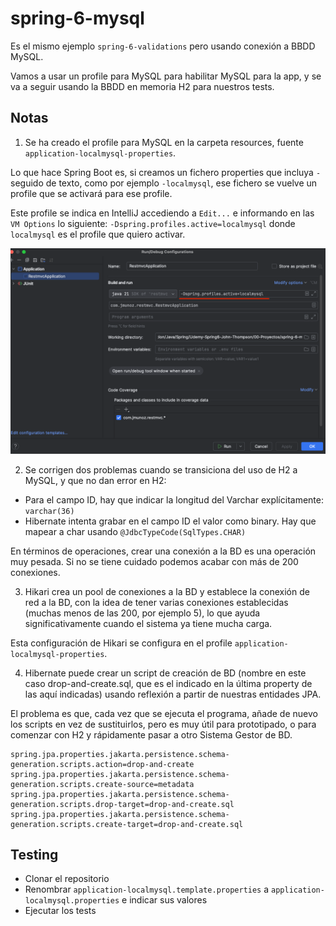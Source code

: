 # spring-6-mysql

Es el mismo ejemplo `spring-6-validations` pero usando conexión a BBDD MySQL.

Vamos a usar un profile para MySQL para habilitar MySQL para la app, y se va a seguir usando la BBDD en memoria H2 para nuestros tests.

## Notas

1. Se ha creado el profile para MySQL en la carpeta resources, fuente `application-localmysql-properties`.

Lo que hace Spring Boot es, si creamos un fichero properties que incluya `-` seguido de texto, como por ejemplo `-localmysql`, ese fichero se vuelve un profile que se activará para ese profile.

Este profile se indica en IntelliJ accediendo a `Edit...`  e informando en las `VM Options` lo siguiente: `-Dspring.profiles.active=localmysql` donde `localmysql` es el profile que quiero activar.

![alt Activate Profiles](../images/04-Activate-Profiles.png)

2. Se corrigen dos problemas cuando se transiciona del uso de H2 a MySQL, y que no dan error en H2:

- Para el campo ID, hay que indicar la longitud del Varchar explícitamente: `varchar(36)`
- Hibernate intenta grabar en el campo ID el valor como binary. Hay que mapear a char usando `@JdbcTypeCode(SqlTypes.CHAR)`

En términos de operaciones, crear una conexión a la BD es una operación muy pesada. Si no se tiene cuidado podemos acabar con más de 200 conexiones.

3. Hikari crea un pool de conexiones a la BD y establece la conexión de red a la BD, con la idea de tener varias conexiones establecidas (muchas menos de las 200, por ejemplo 5), lo que ayuda significativamente cuando el sistema ya tiene mucha carga.

Esta configuración de Hikari se configura en el profile `application-localmysql-properties`.

4. Hibernate puede crear un script de creación de BD (nombre en este caso drop-and-create.sql, que es el indicado en la última property de las aquí indicadas) usando reflexión a partir de nuestras entidades JPA.

El problema es que, cada vez que se ejecuta el programa, añade de nuevo los scripts en vez de sustituirlos, pero es muy útil para prototipado, o para comenzar con H2 y rápidamente pasar a otro Sistema Gestor de BD.

```
spring.jpa.properties.jakarta.persistence.schema-generation.scripts.action=drop-and-create
spring.jpa.properties.jakarta.persistence.schema-generation.scripts.create-source=metadata
spring.jpa.properties.jakarta.persistence.schema-generation.scripts.drop-target=drop-and-create.sql
spring.jpa.properties.jakarta.persistence.schema-generation.scripts.create-target=drop-and-create.sql
```

## Testing

- Clonar el repositorio
- Renombrar `application-localmysql.template.properties` a `application-localmysql.properties` e indicar sus valores
- Ejecutar los tests